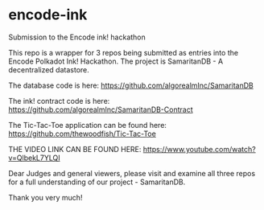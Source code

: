 # encode-ink
Submission to the Encode ink! hackathon

This repo is a wrapper for 3 repos being submitted as entries into the Encode Polkadot Ink! Hackathon. 
The project is SamaritanDB - A decentralized datastore.

The database code is here:
https://github.com/algorealmInc/SamaritanDB

The ink! contract code is here:
https://github.com/algorealmInc/SamaritanDB-Contract

The Tic-Tac-Toe application can be found here:
https://github.com/thewoodfish/Tic-Tac-Toe

THE VIDEO LINK CAN BE FOUND HERE:
https://www.youtube.com/watch?v=QlbekL7YLQI

Dear Judges and general viewers, please visit and examine all three repos for a full understanding of our project - SamaritanDB.

Thank you very much!
